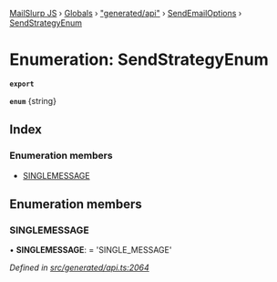[MailSlurp JS](../README.md) › [Globals](../globals.md) › ["generated/api"](../modules/_generated_api_.md) › [SendEmailOptions](../modules/_generated_api_.sendemailoptions.md) › [SendStrategyEnum](_generated_api_.sendemailoptions.sendstrategyenum.md)

# Enumeration: SendStrategyEnum

**`export`** 

**`enum`** {string}

## Index

### Enumeration members

* [SINGLEMESSAGE](_generated_api_.sendemailoptions.sendstrategyenum.md#singlemessage)

## Enumeration members

###  SINGLEMESSAGE

• **SINGLEMESSAGE**: =  <any>'SINGLE_MESSAGE'

*Defined in [src/generated/api.ts:2064](https://github.com/mailslurp/mailslurp-client-ts-js/blob/e9348f1/src/generated/api.ts#L2064)*
